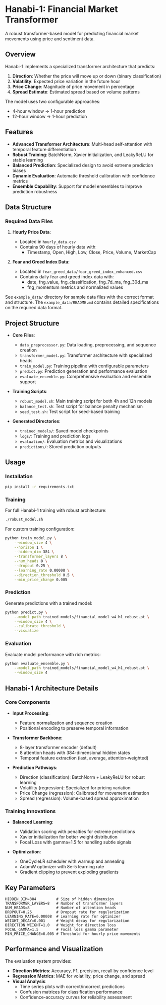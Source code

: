 # Hanabi-1: Financial Market Transformer

A robust transformer-based model for predicting financial market movements using price and sentiment data.

## Overview

Hanabi-1 implements a specialized transformer architecture that predicts:

1. **Direction**: Whether the price will move up or down (binary classification)
2. **Volatility**: Expected price variation in the future hour
3. **Price Change**: Magnitude of price movement in percentage
4. **Spread Estimate**: Estimated spread based on volume patterns

The model uses two configurable approaches:
- 4-hour window → 1-hour prediction
- 12-hour window → 1-hour prediction

## Features

- **Advanced Transformer Architecture**: Multi-head self-attention with temporal feature differentiation
- **Robust Training**: BatchNorm, Xavier initialization, and LeakyReLU for stable learning
- **Balanced Prediction**: Specialized design to avoid extreme prediction biases
- **Dynamic Evaluation**: Automatic threshold calibration with confidence metrics
- **Ensemble Capability**: Support for model ensembles to improve prediction robustness

## Data Structure

### Required Data Files

1. **Hourly Price Data**:
   - Located in `hourly_data.csv` 
   - Contains 90 days of hourly data with:
     - Timestamp, Open, High, Low, Close, Price, Volume, MarketCap

2. **Fear and Greed Index Data**:
   - Located in `fear_greed_data/fear_greed_index_enhanced.csv`
   - Contains daily fear and greed index data with:
     - date, fng_value, fng_classification, fng_7d_ma, fng_30d_ma
     - fng_momentum metrics and normalized values

See `example_data/` directory for sample data files with the correct format and structure. The `example_data/README.md` contains detailed specifications on the required data format.

## Project Structure

- **Core Files**:
  - `data_preprocessor.py`: Data loading, preprocessing, and sequence creation
  - `transformer_model.py`: Transformer architecture with specialized heads
  - `train_model.py`: Training pipeline with configurable parameters
  - `predict.py`: Prediction generation and performance evaluation
  - `evaluate_ensemble.py`: Comprehensive evaluation and ensemble support

- **Training Scripts**:
  - `robust_model.sh`: Main training script for both 4h and 12h models
  - `balance_test.sh`: Test script for balance penalty mechanism
  - `seed_test.sh`: Test script for seed-based training

- **Generated Directories**:
  - `trained_models/`: Saved model checkpoints
  - `logs/`: Training and prediction logs
  - `evaluation/`: Evaluation metrics and visualizations
  - `predictions/`: Stored prediction outputs

## Usage

### Installation

```bash
pip install -r requirements.txt
```

### Training

For full Hanabi-1 training with robust architecture:

```bash
./robust_model.sh
```

For custom training configuration:

```bash
python train_model.py \
    --window_size 4 \
    --horizon 1 \
    --hidden_dim 384 \
    --transformer_layers 8 \
    --num_heads 8 \
    --dropout 0.25 \
    --learning_rate 0.00008 \
    --direction_threshold 0.5 \
    --min_price_change 0.005
```

### Prediction

Generate predictions with a trained model:

```bash
python predict.py \
    --model_path trained_models/financial_model_w4_h1_robust.pt \
    --window_size 4 \
    --calibrate_threshold \
    --visualize
```

### Evaluation

Evaluate model performance with rich metrics:

```bash
python evaluate_ensemble.py \
    --model_path trained_models/financial_model_w4_h1_robust.pt \
    --window_size 4
```

## Hanabi-1 Architecture Details

### Core Components

- **Input Processing**: 
  - Feature normalization and sequence creation
  - Positional encoding to preserve temporal information

- **Transformer Backbone**:
  - 8-layer transformer encoder (default)
  - 8 attention heads with 384-dimensional hidden states
  - Temporal feature extraction (last, average, attention-weighted)

- **Prediction Pathways**:
  - Direction (classification): BatchNorm + LeakyReLU for robust learning
  - Volatility (regression): Specialized for pricing variation
  - Price Change (regression): Calibrated for movement estimation
  - Spread (regression): Volume-based spread approximation

### Training Innovations

- **Balanced Learning**:
  - Validation scoring with penalties for extreme predictions
  - Xavier initialization for better weight distribution
  - Focal Loss with gamma=1.5 for handling subtle signals

- **Optimization**:
  - OneCycleLR scheduler with warmup and annealing
  - AdamW optimizer with 8e-5 learning rate
  - Gradient clipping to prevent exploding gradients

## Key Parameters

```
HIDDEN_DIM=384         # Size of hidden dimension
TRANSFORMER_LAYERS=8   # Number of transformer layers
NUM_HEADS=8            # Number of attention heads
DROPOUT=0.25           # Dropout rate for regularization
LEARNING_RATE=0.00008  # Learning rate for optimizer
WEIGHT_DECAY=0.001     # Weight decay for regularization
DIRECTION_WEIGHT=1.0   # Weight for direction loss
FOCAL_GAMMA=1.5        # Focal loss gamma parameter
MIN_PRICE_CHANGE=0.005 # Threshold for hourly price movements
```

## Performance and Visualization

The evaluation system provides:

- **Direction Metrics**: Accuracy, F1, precision, recall by confidence level
- **Regression Metrics**: MAE for volatility, price change, and spread
- **Visual Analysis**: 
  - Time series plots with correct/incorrect predictions
  - Confusion matrices for classification performance
  - Confidence-accuracy curves for reliability assessment
